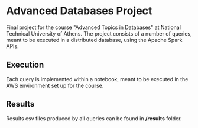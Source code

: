# Advanced Databases Project
Final project for the course "Advanced Topics in Databases" at National Technical
University of Athens. The project consists of a number of queries, meant to be executed
in a distributed database, using the Apache Spark APIs.

## Execution
Each query is implemented within a notebook, meant to be executed in the AWS environment
set up for the course.

## Results
Results csv files produced by all queries can be found in **/results** folder.